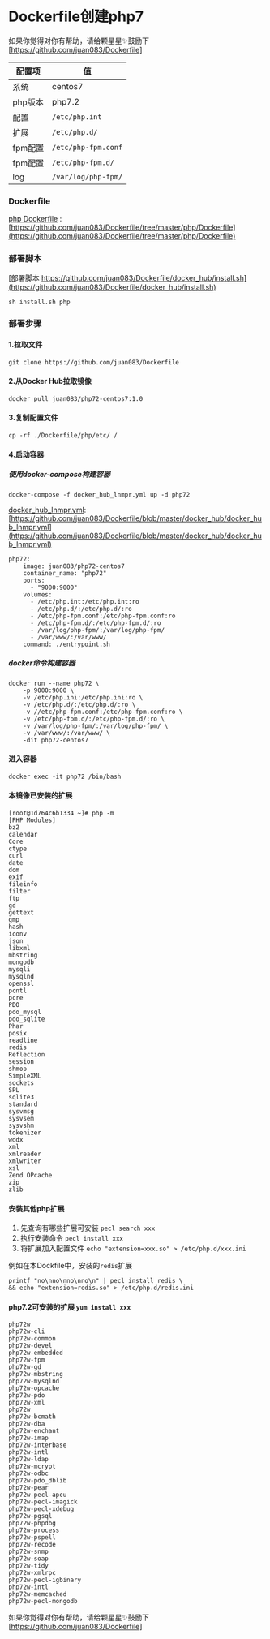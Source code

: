 Dockerfile创建php7
====

如果你觉得对你有帮助，请给颗星星✨鼓励下 [https://github.com/juan083/Dockerfile]

配置项 | 值  
-|-
系统 | centos7
php版本 | php7.2
配置 | `/etc/php.int`
扩展 | `/etc/php.d/`
fpm配置 | `/etc/php-fpm.conf`
fpm配置 | `/etc/php-fpm.d/`
log | `/var/log/php-fpm/`

### Dockerfile

[php Dockerfile](https://github.com/juan083/Dockerfile/tree/master/php/Dockerfile) : [https://github.com/juan083/Dockerfile/tree/master/php/Dockerfile](https://github.com/juan083/Dockerfile/tree/master/php/Dockerfile)

### 部署脚本
[部署脚本 https://github.com/juan083/Dockerfile/docker_hub/install.sh](https://github.com/juan083/Dockerfile/docker_hub/install.sh)

```
sh install.sh php
```

### 部署步骤
#### 1.拉取文件
```
git clone https://github.com/juan083/Dockerfile
```

#### 2.从Docker Hub拉取镜像
```
docker pull juan083/php72-centos7:1.0
```

#### 3.复制配置文件
```
cp -rf ./Dockerfile/php/etc/ /
```

#### 4.启动容器
##### 使用docker-compose构建容器
```
docker-compose -f docker_hub_lnmpr.yml up -d php72
```

[docker_hub_lnmpr.yml](https://github.com/juan083/Dockerfile/blob/master/docker_hub/docker_hub_lnmpr.yml): [https://github.com/juan083/Dockerfile/blob/master/docker_hub/docker_hub_lnmpr.yml](https://github.com/juan083/Dockerfile/blob/master/docker_hub/docker_hub_lnmpr.yml)

```
php72:
    image: juan083/php72-centos7
    container_name: "php72"
    ports:
      - "9000:9000"
    volumes:
      - /etc/php.int:/etc/php.int:ro
      - /etc/php.d/:/etc/php.d/:ro
      - /etc/php-fpm.conf:/etc/php-fpm.conf:ro
      - /etc/php-fpm.d/:/etc/php-fpm.d/:ro
      - /var/log/php-fpm/:/var/log/php-fpm/
      - /var/www/:/var/www/
    command: ./entrypoint.sh
```

##### docker命令构建容器
```
docker run --name php72 \
    -p 9000:9000 \
    -v /etc/php.ini:/etc/php.ini:ro \
    -v /etc/php.d/:/etc/php.d/:ro \
    -v //etc/php-fpm.conf:/etc/php-fpm.conf:ro \
    -v /etc/php-fpm.d/:/etc/php-fpm.d/:ro \
    -v /var/log/php-fpm/:/var/log/php-fpm/ \
    -v /var/www/:/var/www/ \
    -dit php72-centos7
```

#### 进入容器
```
docker exec -it php72 /bin/bash
```

#### 本镜像已安装的扩展
```
[root@1d764c6b1334 ~]# php -m
[PHP Modules]
bz2
calendar
Core
ctype
curl
date
dom
exif
fileinfo
filter
ftp
gd
gettext
gmp
hash
iconv
json
libxml
mbstring
mongodb
mysqli
mysqlnd
openssl
pcntl
pcre
PDO
pdo_mysql
pdo_sqlite
Phar
posix
readline
redis
Reflection
session
shmop
SimpleXML
sockets
SPL
sqlite3
standard
sysvmsg
sysvsem
sysvshm
tokenizer
wddx
xml
xmlreader
xmlwriter
xsl
Zend OPcache
zip
zlib
```

#### 安装其他php扩展
1. 先查询有哪些扩展可安装 `pecl search xxx`
2. 执行安装命令 `pecl install xxx`
3. 将扩展加入配置文件 `echo "extension=xxx.so" > /etc/php.d/xxx.ini`

例如在本Dockfile中，安装的`redis`扩展
```
printf "no\nno\nno\nno\n" | pecl install redis \
&& echo "extension=redis.so" > /etc/php.d/redis.ini
```

#### php7.2可安装的扩展 `yum install xxx`
```
php72w
php72w-cli
php72w-common
php72w-devel
php72w-embedded
php72w-fpm
php72w-gd
php72w-mbstring
php72w-mysqlnd
php72w-opcache
php72w-pdo
php72w-xml
php72w
php72w-bcmath
php72w-dba
php72w-enchant
php72w-imap
php72w-interbase
php72w-intl
php72w-ldap
php72w-mcrypt
php72w-odbc
php72w-pdo_dblib
php72w-pear
php72w-pecl-apcu
php72w-pecl-imagick
php72w-pecl-xdebug
php72w-pgsql
php72w-phpdbg
php72w-process
php72w-pspell
php72w-recode
php72w-snmp
php72w-soap
php72w-tidy
php72w-xmlrpc
php72w-pecl-igbinary
php72w-intl
php72w-memcached
php72w-pecl-mongodb
```

如果你觉得对你有帮助，请给颗星星✨鼓励下 [https://github.com/juan083/Dockerfile]
